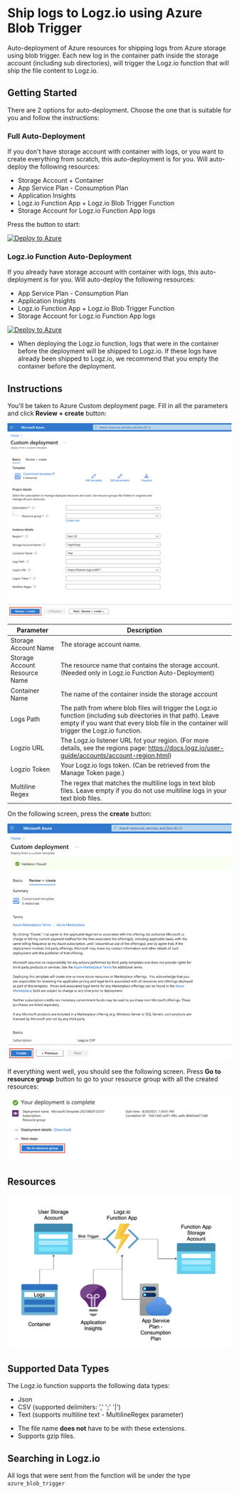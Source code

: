 # Ship logs to Logz.io using Azure Blob Trigger

Auto-deployment of Azure resources for shipping logs from Azure storage using blob trigger. 
Each new log in the container path inside the storage account (including sub directories), will trigger the Logz.io function that will ship the file content to Logz.io.

## Getting Started

There are 2 options for auto-deployment. Choose the one that is suitable for you and follow the instructions:

### Full Auto-Deployment

If you don't have storage account with container with logs, or you want to create everything from scratch, this auto-deployment is for you. 
Will auto-deploy the following resources:

- Storage Account + Container
- App Service Plan - Consumption Plan
- Application Insights
- Logz.io Function App + Logz.io Blob Trigger Function
- Storage Account for Logz.io Function App logs

Press the button to start:

[![Deploy to Azure](https://azuredeploy.net/deploybutton.png)](https://portal.azure.com/#create/Microsoft.Template/uri/https%3A%2F%2Fraw.githubusercontent.com%2Flogzio%2Flogzio-azure-blob-trigger%2Ffirst%2Fazure%2Ffull-auto-deployment.json)

### Logz.io Function Auto-Deployment

If you already have storage account with container with logs, this auto-deployment is for you.
Will auto-deploy the following resources:

- App Service Plan - Consumption Plan
- Application Insights
- Logz.io Function App + Logz.io Blob Trigger Function
- Storage Account for Logz.io Function App logs

[![Deploy to Azure](https://azuredeploy.net/deploybutton.png)](https://portal.azure.com/#create/Microsoft.Template/uri/https%3A%2F%2Fraw.githubusercontent.com%2Flogzio%2Flogzio-azure-blob-trigger%2Ffirst%2Fazure%2Ffunction-auto-deployment.json)

* When deploying the Logz.io function, logs that were in the container before the deployment will be shipped to Logz.io.
If these logs have already been shipped to Logz.io, we recommend that you empty the container before the deployment.

## Instructions

You'll be taken to Azure Custom deployment page. Fill in all the parameters and click **Review + create** button:

![Screen_1](img/Screen_1.png)

| Parameter | Description |
| --- | --- |
| Storage Account Name | The storage account name. |
| Storage Account Resource Name | The resource name that contains the storage account. (Needed only in Logz.io Function Auto-Deployment) | 
| Container Name | The name of the container inside the storage account |
| Logs Path | The path from where blob files will trigger the Logz.io function (including sub directories in that path). Leave empty if you want that every blob file in the container will trigger the Logz.io function. |
| Logzio URL | The Logz.io listener URL fot your region. (For more details, see the regions page: https://docs.logz.io/user-guide/accounts/account-region.html) |
| Logzio Token | Your Logz.io logs token. (Can be retrieved from the Manage Token page.)
| Multiline Regex | The regex that matches the multiline logs in text blob files. Leave empty if you do not use multiline logs in your text blob files. |

On the following screen, press the **create** button:

![Screen_2](img/Screen_2.png)

If everything went well, you should see the following screen. Press **Go to resource group** button to go to your resource group with all the created resources:

![Screen_3](img/Screen_3.png)

## Resources

![Resources](img/Resources.png)

## Supported Data Types

The Logz.io function supports the following data types:

- Json
- CSV (supported delimiters: ',' ';' '|')
- Text (supports multiline text - MultilineRegex parameter)

* The file name **does not** have to be with these extensions.
* Supports gzip files.

## Searching in Logz.io

All logs that were sent from the function will be under the type `azure_blob_trigger` 